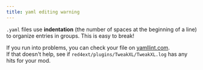 ```yaml
---
title: yaml editing warning
---
```


`.yaml` files use **indentation** (the number of spaces at the beginning of a line) to organize entries in groups. This is easy to break!

If you run into problems, you can check your file on [yamllint.com](https://www.yamllint.com/). \
If that doesn't help, see if `red4ext/plugins/TweakXL/TweakXL.log` has any hits for your mod.
